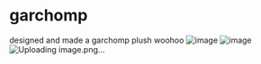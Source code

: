 # garchomp

designed and made a garchomp plush woohoo
![image](https://github.com/user-attachments/assets/5d9b74f1-9263-476e-9f7b-204f7c19b363)
![image](https://github.com/user-attachments/assets/ad34a66d-6e0d-4973-90a3-940eb60dc88c)
![Uploading image.png…]()

